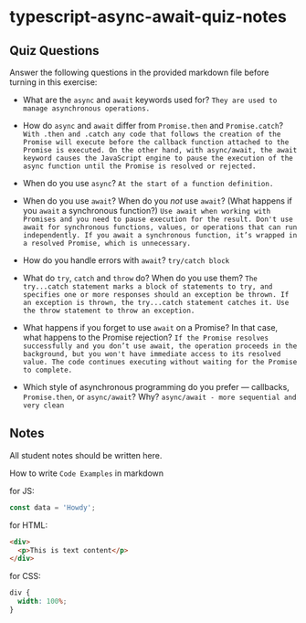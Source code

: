 # typescript-async-await-quiz-notes

## Quiz Questions

Answer the following questions in the provided markdown file before turning in this exercise:

- What are the `async` and `await` keywords used for?
  `They are used to manage asynchronous operations.`

- How do `async` and `await` differ from `Promise.then` and `Promise.catch`?
  `With .then and .catch any code that follows the creation of the Promise will execute before the callback function attached to the Promise is executed. On the other hand, with async/await, the await keyword causes the JavaScript engine to pause the execution of the async function until the Promise is resolved or rejected.`

- When do you use `async`?
  `At the start of a function definition.`

- When do you use `await`? When do you _not_ use `await`? (What happens if you `await` a synchronous function?)
  `Use await when working with Promises and you need to pause execution for the result. Don't use await for synchronous functions, values, or operations that can run independently. If you await a synchronous function, it’s wrapped in a resolved Promise, which is unnecessary.`

- How do you handle errors with `await`?
  `try/catch block`

- What do `try`, `catch` and `throw` do? When do you use them?
  `The try...catch statement marks a block of statements to try, and specifies one or more responses should an exception be thrown. If an exception is thrown, the try...catch statement catches it. Use the throw statement to throw an exception.`

- What happens if you forget to use `await` on a Promise? In that case, what happens to the Promise rejection?
  `If the Promise resolves successfully and you don’t use await, the operation proceeds in the background, but you won't have immediate access to its resolved value. The code continues executing without waiting for the Promise to complete.`

- Which style of asynchronous programming do you prefer — callbacks, `Promise.then`, or `async/await`? Why?
  `async/await - more sequential and very clean`

## Notes

All student notes should be written here.

How to write `Code Examples` in markdown

for JS:

```javascript
const data = 'Howdy';
```

for HTML:

```html
<div>
  <p>This is text content</p>
</div>
```

for CSS:

```css
div {
  width: 100%;
}
```
